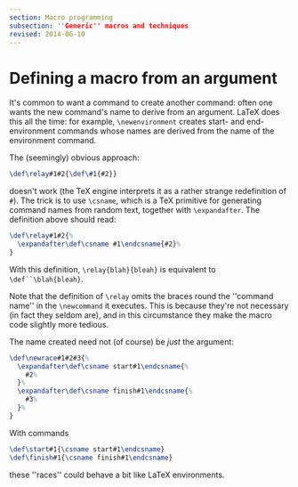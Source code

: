 ```yaml
---
section: Macro programming
subsection: ''Generic'' macros and techniques
revised: 2014-06-10
---
```

# Defining a macro from an argument

It's common to want a command to create another command: often one
wants the new command's name to derive from an argument.  LaTeX
does this all the time: for example, `\newenvironment` creates
start- and end-environment commands whose names are derived from the
name of the environment command.

The (seemingly) obvious approach:
```latex
\def\relay#1#2{\def\#1{#2}}
```
doesn't work (the TeX engine interprets it
as a rather strange redefinition of `#`).  The trick is to use
`\csname`, which is a TeX primitive for generating command names
from random text, together with `\expandafter`.  The definition
above should read:
<!-- {% raw %} -->
```latex
\def\relay#1#2{%
  \expandafter\def\csname #1\endcsname{#2}%
}
```
<!-- {% endraw %} -->
With this definition, `\relay{blah}{bleah}` is equivalent to
`\def``\blah{bleah}`.

Note that the definition of `\relay` omits the braces round the
''command name'' in the `\newcommand` it executes.  This is
because they're not necessary (in fact they seldom are), and in this
circumstance they make the macro code slightly more tedious.

The name created need not (of course) be _just_ the argument:
<!-- {% raw %} -->
```latex
\def\newrace#1#2#3{%
  \expandafter\def\csname start#1\endcsname{%
    #2%
  }%
  \expandafter\def\csname finish#1\endcsname{%
    #3%
  }%
}
```
<!-- {% endraw %} -->
With commands
```latex
\def\start#1{\csname start#1\endcsname}
\def\finish#1{\csname finish#1\endcsname}
```
these ''races'' could behave a bit like LaTeX environments.

